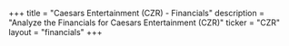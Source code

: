 +++
title = "Caesars Entertainment (CZR) - Financials"
description = "Analyze the Financials for Caesars Entertainment (CZR)"
ticker = "CZR"
layout = "financials"
+++

